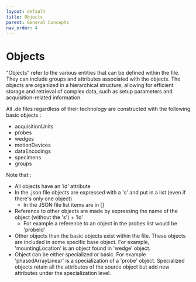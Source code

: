 ```yaml
---
layout: default
title: Objects
parent: General Concepts
nav_order: 4
---
```


# Objects

"Objects" refer to the various entities that can be defined within the file. They can include groups and attributes associated with the objects. The objects are organized in a hierarchical structure, allowing for efficient storage and retrieval of complex data, such as setup parameters and acquisition-related information.

All .de files regardless of their technology are constructed with the following basic objects : 
- acquisitionUnits
- probes
- wedges
- motionDevices
- dataEncodings
- specimens
- groups

Note that : 
- All objects have an ‘id’ attribute
- In the .json file objects are expressed with a 's' and put in a list (even if there's only one object)
    - In the JSON file list items are in []
- Reference to other objects are made by expressing the name of the object (without the 's') + 'Id' 
    - For example a reference to an object in the probes list would be 'probeId'
- Other objects than the basic objects exist within the file. These objects are included in some specific base object. For example, 'mountingLocation' is an object found in 'wedge' object.
- Object can be either specialized or basic. For example 'phasedArrayLinear' is a specialization of a 'probe' object. Specialized objects retain all the attributes of the source object but add new attributes under the specialization level.

